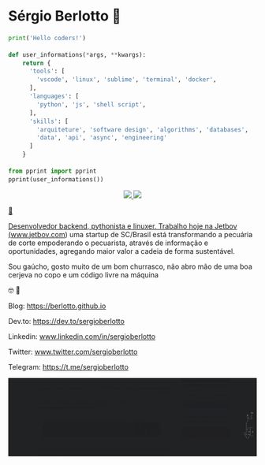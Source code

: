 # Sérgio Berlotto :metal:

```python
print('Hello coders!')

def user_informations(*args, **kwargs):
    return {
      'tools': [
        'vscode', 'linux', 'sublime', 'terminal', 'docker',
      ],
      'languages': [
        'python', 'js', 'shell script',
      ],
      'skills': [
        'arquiteture', 'software design', 'algorithms', 'databases', 
        'data', 'api', 'async', 'engineering'
      ]
    }
    
from pprint import pprint
pprint(user_informations())
```

<div align="center">
  <a href="https://github.com/berlotto">
  <img height="220em" src="https://github-readme-stats.vercel.app/api?username=berlotto&show_icons=true&theme=aura&include_all_commits=true&count_private=true"/>
  <img height="180em" src="https://github-readme-stats.vercel.app/api/top-langs/?username=berlotto&layout=compact&langs_count=7&theme=darcula"/>
</div>


:monocle_face:

Desenvolvedor backend, pythonista e linuxer. Trabalho hoje na Jetbov (www.jetbov.com) uma startup de SC/Brasil está transformando a pecuária de corte empoderando o pecuarista, através de informação e oportunidades, agregando maior valor a cadeia de forma sustentável.

Sou gaúcho, gosto muito de um bom churrasco, não abro mão de uma boa cerjeva no copo e um código livre na máquina

:nerd_face: :speech_balloon:

Blog: https://berlotto.github.io

Dev.to: https://dev.to/sergioberlotto

Linkedin: www.linkedin.com/in/sergioberlotto

Twitter: www.twitter.com/sergioberlotto

Telegram: https://t.me/sergioberlotto


![Linux](trem.gif)
